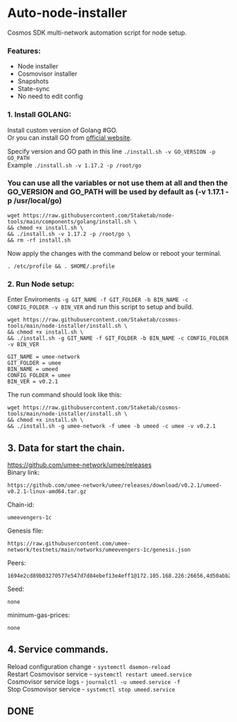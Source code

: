 # Auto-node-installer
Cosmos SDK multi-network automation script for node setup.  
### Features:  
- Node installer
- Cosmovisor installer
- Snapshots
- State-sync
- No need to edit config

### 1. Install GOLANG:
Install custom version of Golang #GO.  
Or you can install GO from [official website](https://golang.org/doc/install).  

Specify version and GO path in this line `./install.sh -v GO_VERSION -p GO_PATH`  
Example `./install.sh -v 1.17.2 -p /root/go`  

### You can use all the variables or not use them at all and then the GO_VERSION and GO_PATH will be used by default as (-v 1.17.1 -p /usr/local/go)  

```
wget https://raw.githubusercontent.com/Staketab/node-tools/main/components/golang/install.sh \
&& chmod +x install.sh \
&& ./install.sh -v 1.17.2 -p /root/go \
&& rm -rf install.sh
```
Now apply the changes with the command below or reboot your terminal.  
```
. /etc/profile && . $HOME/.profile
```

### 2. Run Node setup:
Enter Enviroments `-g GIT_NAME -f GIT_FOLDER -b BIN_NAME -c CONFIG_FOLDER -v BIN_VER` and run this script to setup and build.  
```
wget https://raw.githubusercontent.com/Staketab/cosmos-tools/main/node-installer/install.sh \
&& chmod +x install.sh \
&& ./install.sh -g GIT_NAME -f GIT_FOLDER -b BIN_NAME -c CONFIG_FOLDER -v BIN_VER
```
`GIT_NAME = umee-network`  
`GIT_FOLDER = umee`  
`BIN_NAME = umeed`  
`CONFIG_FOLDER = umee`  
`BIN_VER = v0.2.1`

The run command should look like this:
```
wget https://raw.githubusercontent.com/Staketab/cosmos-tools/main/node-installer/install.sh \
&& chmod +x install.sh \
&& ./install.sh -g umee-network -f umee -b umeed -c umee -v v0.2.1
```

## 3. Data for start the chain. 
https://github.com/umee-network/umee/releases  
Binary link:
```
https://github.com/umee-network/umee/releases/download/v0.2.1/umeed-v0.2.1-linux-amd64.tar.gz
```
Chain-id:
```
umeevengers-1с
```  
Genesis file:
```
https://raw.githubusercontent.com/umee-network/testnets/main/networks/umeevengers-1c/genesis.json
```
Peers:
```
1694e2cd89b03270577e547d7d84ebef13e4eff1@172.105.168.226:26656,4d50abb293f399a0f41ef9dbebe62615d4c85e42@3.34.147.65:26656,d2447c2ba201fb5bdd7250921c7c267af18c0950@94.130.23.149:26656,901a625ecf43014cc383239524c5eb6595a56888@135.181.165.110:26656,4ea1dc6af45f0fad7315029d181ada53f7d3174c@161.97.182.71:26656,60a11b328f161fe8f3f98f85e838addb07513c9e@46.101.234.47:26656,03c8165065c925f3bf56be6d2b5aa820c5f8e26c@194.163.166.56:26656,4bf9ff17d148418aec04fdda9bff671e482457a3@213.202.252.173:26656,1fb83420fd2bf665dc886fb3727d809579d63e51@206.189.133.102:26656,b85598b96a9c8e835b7b2f2c0b322eb2317fe7cd@94.250.201.70:26656
```
Seed:
```
none
```
minimum-gas-prices:
```
none
```

## 4. Service commands.
Reload configuration change - `systemctl daemon-reload`  
Restart Cosmovisor service - `systemctl restart umeed.service`  
Cosmovisor service logs - `journalctl -u umeed.service -f`  
Stop Cosmovisor service - `systemctl stop umeed.service`  

## DONE
